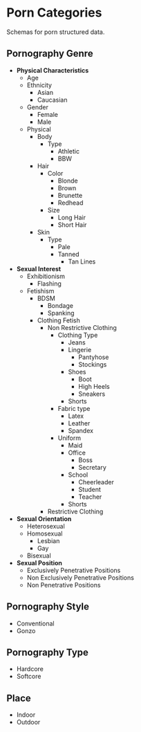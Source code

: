 # Porn Categories

Schemas for porn structured data.

##  Pornography Genre

* **Physical Characteristics** 
  * Age 
  * Ethnicity
    * Asian 
    * Caucasian 
  * Gender 
    * Female 
    * Male 
  * Physical
    * Body 
      * Type 
        * Athletic 
        * BBW
    * Hair 
      * Color 
        * Blonde 
        * Brown 
        * Brunette 
        * Redhead 
      * Size
        * Long Hair 
        * Short Hair 
    * Skin 
      * Type 
        * Pale 
        * Tanned
          * Tan Lines
* **Sexual Interest**
  * Exhibitionism
    * Flashing 
  * Fetishism
    * BDSM
      * Bondage
      * Spanking
    * Clothing Fetish 
      * Non Restrictive Clothing
        * Clothing Type
          * Jeans
          * Lingerie
            * Pantyhose
            * Stockings
          * Shoes
            * Boot
            * High Heels
            * Sneakers
          * Shorts
        * Fabric type
          * Latex
          * Leather
          * Spandex
        * Uniform
          * Maid
          * Office
            * Boss
            * Secretary
          * School
            * Cheerleader
            * Student
            * Teacher
          * Shorts
      * Restrictive Clothing
* **Sexual Orientation**
  * Heterosexual 
  * Homosexual
    * Lesbian 
    * Gay 
  * Bisexual 
* **Sexual Position**
  * Exclusively Penetrative Positions 
  * Non Exclusively Penetrative Positions
  * Non Penetrative Positions 

## Pornography Style
  * Conventional 
  * Gonzo
  
## Pornography Type
  * Hardcore
  * Softcore
  
## Place
  * Indoor
  * Outdoor
